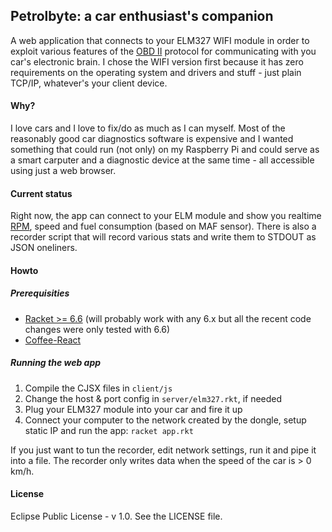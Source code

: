 ## Petrolbyte: a car enthusiast's companion

A web application that connects to your ELM327 WIFI module in order to exploit various features of the [OBD II](http://en.wikipedia.org/wiki/On-board_diagnostics#OBD-II) protocol for communicating with you car's electronic brain. I chose the WIFI version first because it has zero requirements on the operating system and drivers and stuff - just plain TCP/IP, whatever's your client device.

#### Why?

I love cars and I love to fix/do as much as I can myself. Most of the reasonably good car diagnostics software is expensive and I wanted something that could run (not only) on my Raspberry Pi and could serve as a smart carputer and a diagnostic device at the same time - all accessible using just a web browser.

#### Current status

Right now, the app can connect to your ELM module and show you realtime [RPM](https://youtu.be/gvfwIWWEYTk), speed and fuel consumption (based on MAF sensor). There is also a recorder script that will record various stats and write them to STDOUT as JSON oneliners.

#### Howto

##### Prerequisities

* [Racket >= 6.6](http://racket-lang.org) (will probably work with any 6.x but all the recent code changes were only tested with 6.6)
* [Coffee-React](https://github.com/jsdf/coffee-react)

##### Running the web app

1. Compile the CJSX files in `client/js`
5. Change the host & port config in `server/elm327.rkt`, if needed
1. Plug your ELM327 module into your car and fire it up
6. Connect your computer to the network created by the dongle, setup static IP and run the app: `racket app.rkt`

If you just want to tun the recorder, edit network settings, run it and pipe it into a file. The recorder only writes data when the speed of the car is > 0 km/h.

#### License

Eclipse Public License - v 1.0. See the LICENSE file.
